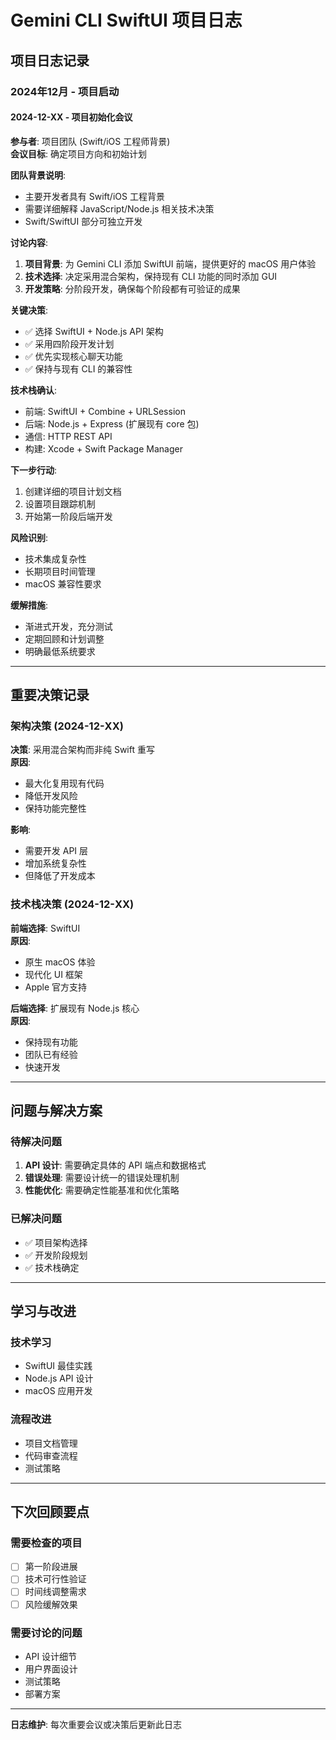 # Gemini CLI SwiftUI 项目日志

## 项目日志记录

### 2024年12月 - 项目启动

#### 2024-12-XX - 项目初始化会议

**参与者**: 项目团队 (Swift/iOS 工程师背景)  
**会议目标**: 确定项目方向和初始计划

**团队背景说明**:
- 主要开发者具有 Swift/iOS 工程背景
- 需要详细解释 JavaScript/Node.js 相关技术决策
- Swift/SwiftUI 部分可独立开发

**讨论内容**:
1. **项目背景**: 为 Gemini CLI 添加 SwiftUI 前端，提供更好的 macOS 用户体验
2. **技术选择**: 决定采用混合架构，保持现有 CLI 功能的同时添加 GUI
3. **开发策略**: 分阶段开发，确保每个阶段都有可验证的成果

**关键决策**:
- ✅ 选择 SwiftUI + Node.js API 架构
- ✅ 采用四阶段开发计划
- ✅ 优先实现核心聊天功能
- ✅ 保持与现有 CLI 的兼容性

**技术栈确认**:
- 前端: SwiftUI + Combine + URLSession
- 后端: Node.js + Express (扩展现有 core 包)
- 通信: HTTP REST API
- 构建: Xcode + Swift Package Manager

**下一步行动**:
1. 创建详细的项目计划文档
2. 设置项目跟踪机制
3. 开始第一阶段后端开发

**风险识别**:
- 技术集成复杂性
- 长期项目时间管理
- macOS 兼容性要求

**缓解措施**:
- 渐进式开发，充分测试
- 定期回顾和计划调整
- 明确最低系统要求

---

## 重要决策记录

### 架构决策 (2024-12-XX)

**决策**: 采用混合架构而非纯 Swift 重写  
**原因**: 
- 最大化复用现有代码
- 降低开发风险
- 保持功能完整性

**影响**: 
- 需要开发 API 层
- 增加系统复杂性
- 但降低了开发成本

### 技术栈决策 (2024-12-XX)

**前端选择**: SwiftUI  
**原因**:
- 原生 macOS 体验
- 现代化 UI 框架
- Apple 官方支持

**后端选择**: 扩展现有 Node.js 核心  
**原因**:
- 保持现有功能
- 团队已有经验
- 快速开发

---

## 问题与解决方案

### 待解决问题
1. **API 设计**: 需要确定具体的 API 端点和数据格式
2. **错误处理**: 需要设计统一的错误处理机制
3. **性能优化**: 需要确定性能基准和优化策略

### 已解决问题
- ✅ 项目架构选择
- ✅ 开发阶段规划
- ✅ 技术栈确定

---

## 学习与改进

### 技术学习
- SwiftUI 最佳实践
- Node.js API 设计
- macOS 应用开发

### 流程改进
- 项目文档管理
- 代码审查流程
- 测试策略

---

## 下次回顾要点

### 需要检查的项目
- [ ] 第一阶段进展
- [ ] 技术可行性验证
- [ ] 时间线调整需求
- [ ] 风险缓解效果

### 需要讨论的问题
- API 设计细节
- 用户界面设计
- 测试策略
- 部署方案

---

**日志维护**: 每次重要会议或决策后更新此日志 